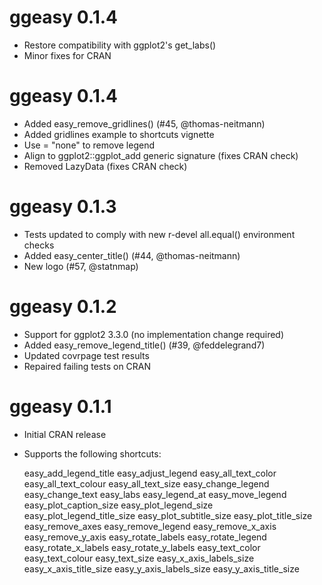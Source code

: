 # ggeasy 0.1.4

* Restore compatibility with ggplot2's get_labs()
* Minor fixes for CRAN

# ggeasy 0.1.4

* Added easy_remove_gridlines() (#45, @thomas-neitmann)
* Added gridlines example to shortcuts vignette
* Use <scale> = "none" to remove legend
* Align to ggplot2::ggplot_add generic signature (fixes CRAN check)
* Removed LazyData (fixes CRAN check)

# ggeasy 0.1.3

* Tests updated to comply with new r-devel all.equal() environment checks
* Added easy_center_title() (#44, @thomas-neitmann)
* New logo (#57, @statnmap)

# ggeasy 0.1.2

* Support for ggplot2 3.3.0 (no implementation change required)
* Added easy_remove_legend_title() (#39, @feddelegrand7)
* Updated covrpage test results
* Repaired failing tests on CRAN

# ggeasy 0.1.1

* Initial CRAN release
* Supports the following shortcuts:

   easy_add_legend_title
   easy_adjust_legend
   easy_all_text_color
   easy_all_text_colour
   easy_all_text_size
   easy_change_legend
   easy_change_text
   easy_labs
   easy_legend_at
   easy_move_legend
   easy_plot_caption_size
   easy_plot_legend_size
   easy_plot_legend_title_size
   easy_plot_subtitle_size
   easy_plot_title_size
   easy_remove_axes
   easy_remove_legend
   easy_remove_x_axis
   easy_remove_y_axis
   easy_rotate_labels
   easy_rotate_legend
   easy_rotate_x_labels
   easy_rotate_y_labels
   easy_text_color
   easy_text_colour
   easy_text_size
   easy_x_axis_labels_size
   easy_x_axis_title_size
   easy_y_axis_labels_size
   easy_y_axis_title_size
